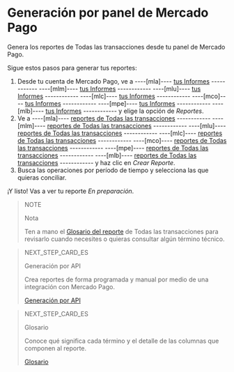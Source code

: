 # Generación por panel de Mercado Pago

Genera los reportes de Todas las transacciones desde tu panel de Mercado Pago.

Sigue estos pasos para generar tus reportes:

1. Desde tu cuenta de Mercado Pago, ve a ----[mla]---- [tus Informes](https://www.mercadopago.com.ar/balance/reports?page=1#!/settlement-report) ------------ ----[mlm]---- [tus Informes](https://www.mercadopago.com.mx/balance/reports?page=1#!/settlement-report) ------------ ----[mlu]---- [tus Informes](https://www.mercadopago.com.uy/balance/reports?page=1#!/settlement-report) ------------ ----[mlc]---- [tus Informes](https://www.mercadopago.com.cl/balance/reports?page=1#!/settlement-report) ------------ ----[mco]---- [tus Informes](https://www.mercadopago.com.co/balance/reports?page=1#!/settlement-report) ------------ ----[mpe]---- [tus Informes](https://www.mercadopago.com.pe/balance/reports?page=1#!/settlement-report) ------------ ----[mlb]---- [tus Informes](https://www.mercadopago.com.br/balance/reports?page=1#!/settlement-report) ------------ y elige la opción de *Reportes*.
1. Ve a ----[mla]---- [reportes de Todas las transacciones](https://www.mercadopago.com.ar/balance/reports?page=1#!/settlement-report) ------------ ----[mlm]---- [reportes de Todas las transacciones](https://www.mercadopago.com.mx/balance/reports?page=1#!/settlement-report) ------------ ----[mlu]---- [reportes de Todas las transacciones](https://www.mercadopago.com.uy/balance/reports?page=1#!/settlement-report) ------------ ----[mlc]---- [reportes de Todas las transacciones](https://www.mercadopago.com.cl/balance/reports?page=1#!/settlement-report) ------------ ----[mco]---- [reportes de Todas las transacciones](https://www.mercadopago.com.co/balance/reports?page=1#!/settlement-report) ------------ ----[mpe]---- [reportes de Todas las transacciones](https://www.mercadopago.com.pe/balance/reports?page=1#!/settlement-report) ------------ ----[mlb]---- [reportes de Todas las transacciones](https://www.mercadopago.com.br/balance/reports?page=1#!/settlement-report) ------------ y haz clic en *Crear Reporte*.
1. Busca las operaciones por período de tiempo y selecciona las que quieras conciliar.

¡Y listo! Vas a ver tu reporte *En preparación*.

> NOTE
>
> Nota
>
> Ten a mano el [Glosario del reporte](https://www.mercadopago[FAKER][URL][DOMAIN]/developers/es/guides/additional-content/reports/account-money/glossary) de Todas las transacciones para revisarlo cuando necesites o quieras consultar algún término técnico.

> NEXT_STEP_CARD_ES
>
> Generación por API
>
> Crea reportes de forma programada y manual por medio de una integración con Mercado Pago.
>
> [Generación por API](https://www.mercadopago[FAKER][URL][DOMAIN]/developers/es/guides/additional-content/reports/account-money/api)

> NEXT_STEP_CARD_ES
>
> Glosario
>
> Conoce qué significa cada término y el detalle de las columnas que componen al reporte.
>
> [Glosario](https://www.mercadopago[FAKER][URL][DOMAIN]/developers/es/guides/additional-content/reports/account-money/glossary)